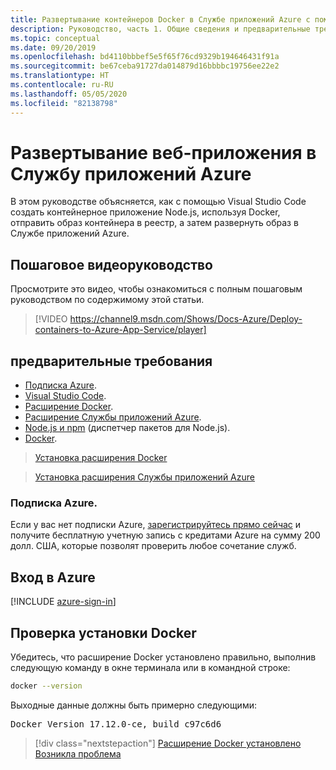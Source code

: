 ```yaml
---
title: Развертывание контейнеров Docker в Службе приложений Azure с помощью Visual Studio Code
description: Руководство, часть 1. Общие сведения и предварительные требования.
ms.topic: conceptual
ms.date: 09/20/2019
ms.openlocfilehash: bd4110bbbef5e5f65f76cd9329b194646431f91a
ms.sourcegitcommit: be67ceba91727da014879d16bbbbc19756ee22e2
ms.translationtype: HT
ms.contentlocale: ru-RU
ms.lasthandoff: 05/05/2020
ms.locfileid: "82138798"
---
```

# <a name="deploy-containers-to-azure-app-service"></a>Развертывание веб-приложения в Службу приложений Azure

В этом руководстве объясняется, как с помощью Visual Studio Code создать контейнерное приложение Node.js, используя Docker, отправить образ контейнера в реестр, а затем развернуть образ в Службе приложений Azure.

## <a name="walkthrough-video"></a>Пошаговое видеоруководство

Просмотрите это видео, чтобы ознакомиться с полным пошаговым руководством по содержимому этой статьи.

> [!VIDEO https://channel9.msdn.com/Shows/Docs-Azure/Deploy-containers-to-Azure-App-Service/player]

## <a name="prerequisites"></a>предварительные требования

- [Подписка Azure](#azure-subscription).
- [Visual Studio Code](https://code.visualstudio.com/).
- [Расширение Docker](https://marketplace.visualstudio.com/items?itemName=ms-azuretools.vscode-docker).
- [Расширение Службы приложений Azure](https://marketplace.visualstudio.com/items?itemName=ms-azuretools.vscode-azureappservice).
- [Node.js и npm](https://nodejs.org/en/download) (диспетчер пакетов для Node.js).
- [Docker](https://www.docker.com/community-edition).

> <a class="tutorial-install-extension-btn" href="https://marketplace.visualstudio.com/items?itemName=ms-azuretools.vscode-docker">Установка расширения Docker</a>

> <a class="tutorial-install-extension-btn" href="https://marketplace.visualstudio.com/items?itemName=ms-azuretools.vscode-azureappservice">Установка расширения Службы приложений Azure</a>

### <a name="azure-subscription"></a>Подписка Azure.

Если у вас нет подписки Azure, [зарегистрируйтесь прямо сейчас](https://azure.microsoft.com/free/?utm_source=campaign&utm_campaign=vscode-tutorial-docker-extension&mktingSource=vscode-tutorial-docker-extension) и получите бесплатную учетную запись с кредитами Azure на сумму 200 долл. США, которые позволят проверить любое сочетание служб.

## <a name="sign-in-to-azure"></a>Вход в Azure

[!INCLUDE [azure-sign-in](includes/azure-sign-in.md)]

## <a name="verify-docker-install"></a>Проверка установки Docker

Убедитесь, что расширение Docker установлено правильно, выполнив следующую команду в окне терминала или в командной строке:

```bash
docker --version
```

Выходные данные должны быть примерно следующими:

<pre>
Docker Version 17.12.0-ce, build c97c6d6
</pre>

> [!div class="nextstepaction"]
> [Расширение Docker установлено](tutorial-vscode-docker-node-02.md) [Возникла проблема](https://www.research.net/r/PWZWZ52?tutorial=docker-extension&step=getting-started)
